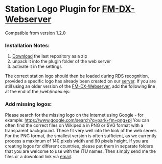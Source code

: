 # Station Logo Plugin for [FM-DX-Webserver](https://github.com/NoobishSVK/fm-dx-webserver)

Compatible from version 1.2.0

### Installation Notes:

1. [Download](https://github.com/Highpoint2000/webserver-station-logos/releases) the last repository as a zip
2. unpack it into the plugin folder of the web server
3. activate it in the settings

The correct station logo should then be loaded during RDS recognition, provided a specific logo has already been created on our [server](https://tef.noobish.eu/logos/). If you are still using an older version of the [FM-DX-Webserver](https://github.com/NoobishSVK/fm-dx-webserver), add the following line at the end of the /web/index.ejs:
<script src="https://tef.noobish.eu/logos/scripts/js/updateStationLogo.js"> </script>

### Add missing logos:

Please search for the missing logo on the Internet using Google - for example: https://www.google.com/search?q=park+fm+png+pl You can often find the correct files on Wikipedia in PNG or SVG format with a transparent background. These fit very well into the look of the web server. For the PNG format, the smallest version is often sufficient, as we currently process a maximum of 140 pixels width and 60 pixels height. If you are creating logos for different countries, please put them in separate folders that you are welcome to use with the ITU names. Then simply send me the files or a download link via [email](highpoint2000@googlemail.com).
